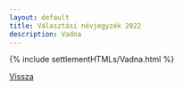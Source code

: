 ```yaml
---
layout: default
title: Választási névjegyzék 2022
description: Vadna
---
```


{% include settlementHTMLs/Vadna.html %}

[Vissza](../)